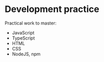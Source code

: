# Development practice
Practical work to master:
- JavaScript
- TypeScript
- HTML
- CSS
- NodeJS, npm
